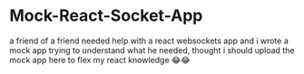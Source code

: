 # Mock-React-Socket-App
a friend of a friend needed help with a react websockets app and i wrote a mock app trying to understand what he needed, thought i should upload the mock app here to flex my react knowledge 😂😂
